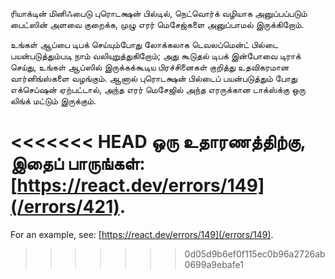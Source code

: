 <Intro>

ரியாக்டின் மினிஃபைடு புரொடக்ஷன் பில்டில், நெட்வொர்க் வழியாக அனுப்பப்படும் பைட்ஸின் அளவை குறைக்க, முழு எரர் மெசேஜ்களை அனுப்பாமல் இருக்கிறோம்.

</Intro>


உங்கள் ஆப்பை டிபக் செய்யும்போது லோக்கலாக டெவலப்மென்ட் பில்டை பயன்படுத்தும்படி நாம் வலியுறுத்துகிறோம்; அது கூடுதல் டிபக் இன்போவை டிராக் செய்து, உங்கள் ஆப்ஸில் இருக்கக்கூடிய பிரச்சினைகள் குறித்து உதவிகரமான வார்னிங்ஸ்களை வழங்கும். ஆனால் புரொடக்ஷன் பில்டைப் பயன்படுத்தும் போது எக்செப்ஷன் ஏற்பட்டால், அந்த எரர் மெசேஜில் அந்த எரருக்கான டாக்ஸ்க்கு ஒரு லிங்க் மட்டும் இருக்கும்.

<<<<<<< HEAD
ஒரு உதாரணத்திற்கு, இதைப் பாருங்கள்: [https://react.dev/errors/149](/errors/421).
=======
For an example, see: [https://react.dev/errors/149](/errors/149).
>>>>>>> 0d05d9b6ef0f115ec0b96a2726ab0699a9ebafe1
